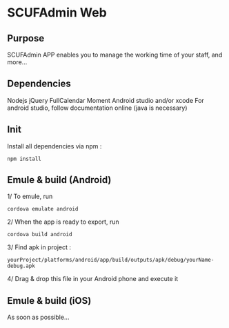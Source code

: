 SCUFAdmin Web
===================

Purpose
------------
SCUFAdmin APP enables you to manage the working time of your staff, and more...

Dependencies
-------------
Nodejs
jQuery
FullCalendar
Moment
Android studio and/or xcode
For android studio, follow documentation online (java is necessary)

Init
-------
Install all dependencies via npm :
```
npm install
```

Emule & build (Android)
-------
1/ To emule, run
```
cordova emulate android
```

2/ When the app is ready to export, run
```
cordova build android
```

3/ Find apk in project :
```
yourProject/platforms/android/app/build/outputs/apk/debug/yourName-debug.apk
```

4/ Drag & drop this file in your Android phone and execute it

Emule & build (iOS)
-------
As soon as possible...
